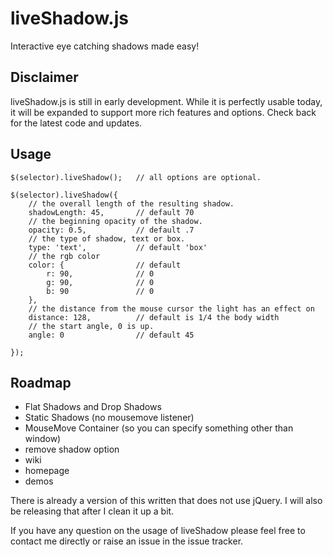 liveShadow.js
============

Interactive eye catching shadows made easy!  

## Disclaimer 

liveShadow.js is still in early development. While it is perfectly usable today, it will be expanded to support more rich features and options. Check back for the latest code and updates.  

## Usage 
	
	$(selector).liveShadow(); 	// all options are optional.

	$(selector).liveShadow({
		// the overall length of the resulting shadow.
		shadowLength: 45,		// default 70
		// the beginning opacity of the shadow.
		opacity: 0.5,			// default .7
		// the type of shadow, text or box. 
		type: 'text',			// default 'box'
		// the rgb color
		color: {				// default
			r: 90, 				// 0
			g: 90, 				// 0
			b: 90				// 0
		},
		// the distance from the mouse cursor the light has an effect on
		distance: 128,			// default is 1/4 the body width
		// the start angle, 0 is up. 
		angle: 0				// default 45
		
	});
	
## Roadmap
 - Flat Shadows and Drop Shadows
 - Static Shadows (no mousemove listener) 
 - MouseMove Container (so you can specify something other than window) 
 - remove shadow option
 - wiki
 - homepage
 - demos

There is already a version of this written that does not use jQuery. I will also be releasing that after I clean it up a bit.  

If you have any question on the usage of liveShadow please feel free to contact me directly or raise an issue in the issue tracker. 